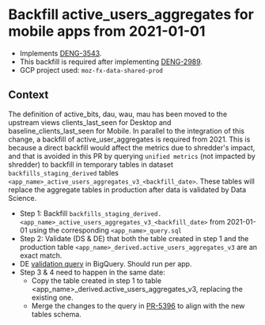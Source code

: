 # Backfill active_users_aggregates for mobile apps from 2021-01-01
 
- Implements [DENG-3543](https://mozilla-hub.atlassian.net/browse/DENG-3543).
- This backfill is required after implementing [DENG-2989](https://mozilla-hub.atlassian.net/browse/DENG-2989).
- GCP project used:  `moz-fx-data-shared-prod`

## Context
The definition of active_bits, dau, wau, mau has been moved to the upstream views clients_last_seen for Desktop and
baseline_clients_last_seen for Mobile.
In parallel to the integration of this change, a backfill of active_user_aggregates is required from 2021.
This is because a direct backfill would affect the metrics due to shredder's impact, and that is avoided in this PR
by querying `unified metrics` (not impacted by shredder) to backfill in temporary tables in dataset `backfills_staging_derived`
tables `<app_name>_active_users_aggregates_v3_<backfill_date>`.
These tables will replace the aggregate tables in production after data is validated by Data Science.

- Step 1: Backfill `backfills_staging_derived.<app_name>_active_users_aggregates_v3_<backfill_date>` from 2021-01-01 using the corresponding `<app_name>_query.sql`
- Step 2: Validate (DS & DE) that both the table created in step 1 and the production table `<app_name>_derived.active_users_aggregates_v3` are an exact match.
- DE [validation query](https://console.cloud.google.com/bigquery?ws=!1m7!1m6!12m5!1m3!1smozdata!2sus-central1!3sb281e5ab-74f3-43c9-b26a-f6d8f4bcb42a!2e1) in BigQuery. Should run per app.
- Step 3 & 4 need to happen in the same date:
  - Copy the table created in step 1 to table <app_name>_derived.active_users_aggregates_v3, replacing the existing one.
  - Merge the changes to the query in [PR-5396](https://github.com/mozilla/bigquery-etl/pull/5396) to align with the new tables schema.
